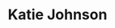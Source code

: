 ---
name: Katie Johnson
title: Katie Johnson
permalink: /team/katie-johnson/
image_path: /assets/img/import/bio/katie-johnson/katie-johnson.jpg
job_title: Emerging Technology Fellow
cohort_year: 2024
portfolio:
description: <p>Placeholder</p>
blurb: <p>Placeholder</p>

skillsets: Data Science,Machine Learning
---